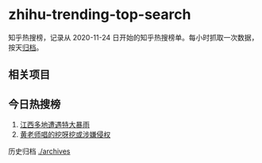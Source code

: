 # zhihu-trending-top-search

知乎热搜榜，记录从 2020-11-24
日开始的知乎热搜榜单。每小时抓取一次数据，按天[归档](./archives)。

## 相关项目

## 今日热搜榜

<!-- BEGIN -->
<!-- 最后更新时间 Mon May 08 2023 04:10:57 GMT+0800 (China Standard Time) -->

1. [江西多地遭遇特大暴雨](https://www.zhihu.com/search?q=江西多地遭遇特大暴雨)
1. [黄老师唱的挖呀挖或涉嫌侵权](https://www.zhihu.com/search?q=黄老师唱的挖呀挖或涉嫌侵权)

<!-- END -->

历史归档 [./archives](./archives)
